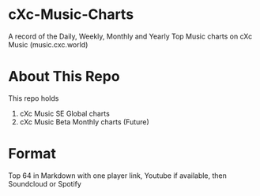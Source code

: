 # cXc-Music-Charts
A record of the Daily, Weekly, Monthly and Yearly Top Music charts on cXc Music (music.cxc.world)

# About This Repo
This repo holds 
1. cXc Music SE Global charts
2. cXc Music Beta Monthly charts (Future)

# Format
Top 64 in Markdown with one player link, Youtube if available, then Soundcloud or Spotify
<!--stackedit_data:
eyJoaXN0b3J5IjpbLTUxMjk2MDEwMiwxNjQ1MjkzMzI0XX0=
-->